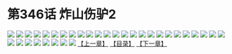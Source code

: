 # 第346话 炸山伤驴2
![](https://s2.baozimh.com/scomic/sanyanxiaotianlu-samanhua/0/345-3v6e/1.jpg)
![](https://s2.baozimh.com/scomic/sanyanxiaotianlu-samanhua/0/345-3v6e/2.jpg)
![](https://s2.baozimh.com/scomic/sanyanxiaotianlu-samanhua/0/345-3v6e/3.jpg)
![](https://s2.baozimh.com/scomic/sanyanxiaotianlu-samanhua/0/345-3v6e/4.jpg)
![](https://s2.baozimh.com/scomic/sanyanxiaotianlu-samanhua/0/345-3v6e/5.jpg)
![](https://s2.baozimh.com/scomic/sanyanxiaotianlu-samanhua/0/345-3v6e/6.jpg)
![](https://s2.baozimh.com/scomic/sanyanxiaotianlu-samanhua/0/345-3v6e/7.jpg)
![](https://s2.baozimh.com/scomic/sanyanxiaotianlu-samanhua/0/345-3v6e/8.jpg)
![](https://s2.baozimh.com/scomic/sanyanxiaotianlu-samanhua/0/345-3v6e/9.jpg)
![](https://s2.baozimh.com/scomic/sanyanxiaotianlu-samanhua/0/345-3v6e/10.jpg)
![](https://s2.baozimh.com/scomic/sanyanxiaotianlu-samanhua/0/345-3v6e/11.jpg)
![](https://s2.baozimh.com/scomic/sanyanxiaotianlu-samanhua/0/345-3v6e/12.jpg)
![](https://s2.baozimh.com/scomic/sanyanxiaotianlu-samanhua/0/345-3v6e/13.jpg)
![](https://s2.baozimh.com/scomic/sanyanxiaotianlu-samanhua/0/345-3v6e/14.jpg)
![](https://s2.baozimh.com/scomic/sanyanxiaotianlu-samanhua/0/345-3v6e/15.jpg)
![](https://s2.baozimh.com/scomic/sanyanxiaotianlu-samanhua/0/345-3v6e/16.jpg)
![](https://s2.baozimh.com/scomic/sanyanxiaotianlu-samanhua/0/345-3v6e/17.jpg)
![](https://s2.baozimh.com/scomic/sanyanxiaotianlu-samanhua/0/345-3v6e/18.jpg)
![](https://s2.baozimh.com/scomic/sanyanxiaotianlu-samanhua/0/345-3v6e/19.jpg)
![](https://s2.baozimh.com/scomic/sanyanxiaotianlu-samanhua/0/345-3v6e/20.jpg)
![](https://s2.baozimh.com/scomic/sanyanxiaotianlu-samanhua/0/345-3v6e/21.jpg)
![](https://s2.baozimh.com/scomic/sanyanxiaotianlu-samanhua/0/345-3v6e/22.jpg)
![](https://s2.baozimh.com/scomic/sanyanxiaotianlu-samanhua/0/345-3v6e/23.jpg)
![](https://s2.baozimh.com/scomic/sanyanxiaotianlu-samanhua/0/345-3v6e/24.jpg)
![](https://s2.baozimh.com/scomic/sanyanxiaotianlu-samanhua/0/345-3v6e/25.jpg)
![](https://s2.baozimh.com/scomic/sanyanxiaotianlu-samanhua/0/345-3v6e/26.jpg)
![](https://s2.baozimh.com/scomic/sanyanxiaotianlu-samanhua/0/345-3v6e/27.jpg)
![](https://s2.baozimh.com/scomic/sanyanxiaotianlu-samanhua/0/345-3v6e/28.jpg)
![](https://s2.baozimh.com/scomic/sanyanxiaotianlu-samanhua/0/345-3v6e/29.jpg)
![](https://s2.baozimh.com/scomic/sanyanxiaotianlu-samanhua/0/345-3v6e/30.jpg)
![](https://s2.baozimh.com/scomic/sanyanxiaotianlu-samanhua/0/345-3v6e/31.jpg)
![](https://s2.baozimh.com/scomic/sanyanxiaotianlu-samanhua/0/345-3v6e/32.jpg)
![](https://s2.baozimh.com/scomic/sanyanxiaotianlu-samanhua/0/345-3v6e/33.jpg)
[【上一章】](./345.md)
[【目录】](./README.md)
[【下一章】](./347.md)
